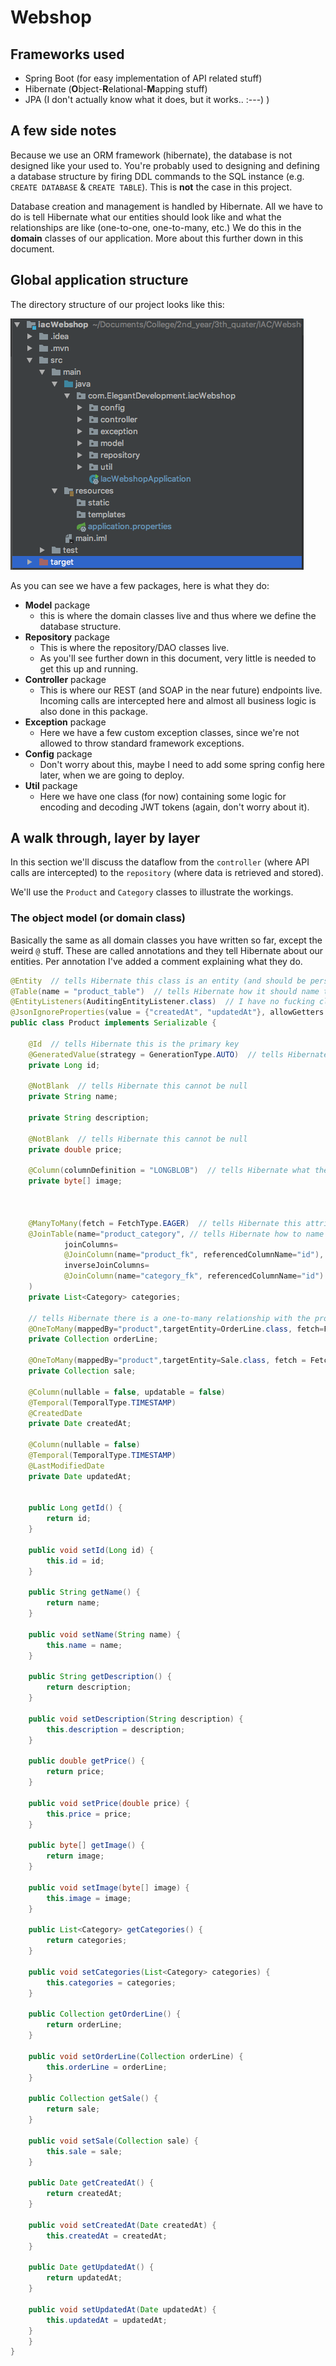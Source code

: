 # Webshop

## Frameworks used
- Spring Boot (for easy implementation of API related stuff)
- Hibernate (**O**bject-**R**elational-**M**apping stuff)
- JPA (I don't actually know what it does, but it works.. :---) )

## A few side notes
Because we use an ORM framework (hibernate), the database is not designed like your used to. You're probably used to designing and defining a database structure by firing DDL commands to the SQL instance (e.g. `CREATE DATABASE` & `CREATE TABLE`). This is **not** the case in this project.

Database creation and management is handled by Hibernate. All we have to do is tell Hibernate what our entities should look like and what the relationships are like (one-to-one, one-to-many, etc.) We do this in the **domain** classes of our  application. More about this further down in this document.


## Global application structure
The directory structure of our project looks like this:

![](img/project_structure.png)

As you can see we have a few packages, here is what they do:
- **Model** package
  - this is where the domain classes live and thus where we define the database structure.
- **Repository** package
  - This is where the repository/DAO classes live.
  - As you'll see further down in this document, very little is needed to get this up and running.
- **Controller** package
  - This is where our REST (and SOAP in the near future) endpoints live. Incoming calls are intercepted here and almost all business logic is also done in this package.
- **Exception** package
  - Here we have a few custom exception classes, since we're not allowed to throw standard framework exceptions.
- **Config** package
  - Don't worry about this, maybe I need to add some spring config here later, when we are going to deploy.
- **Util** package
  - Here we have one class (for now) containing some logic for encoding and decoding JWT tokens (again, don't worry about it).

## A walk through, layer by layer
In this section we'll discuss the dataflow from the `controller` (where API calls are intercepted) to the `repository` (where data is retrieved and stored).

We'll use the `Product` and `Category` classes to illustrate the workings.

### The object model (or domain class)
Basically the same as all domain classes you have written so far, except the weird `@` stuff. These are called annotations and they tell Hibernate about our entities. Per annotation I've added a comment explaining what they do.

```java
@Entity  // tells Hibernate this class is an entity (and should be persisted to the database)
@Table(name = "product_table")  // tells Hibernate how it should name the table that is used to store this entity
@EntityListeners(AuditingEntityListener.class)  // I have no fucking clue what this does, but it should be there lol
@JsonIgnoreProperties(value = {"createdAt", "updatedAt"}, allowGetters = true)  // tells Hibernate not to include these attributes when serialising to JSON
public class Product implements Serializable {

    @Id  // tells Hibernate this is the primary key
    @GeneratedValue(strategy = GenerationType.AUTO)  // tells Hibernate to generate a value upon insertion.
    private Long id;

    @NotBlank  // tells Hibernate this cannot be null
    private String name;

    private String description;

    @NotBlank  // tells Hibernate this cannot be null
    private double price;

    @Column(columnDefinition = "LONGBLOB")  // tells Hibernate what the column type should be. Normally this is automaticly done for you (e.g. a Java String becomes a VARCHAR). In this case it made a TINYBLOB which is too small to store images in, so we have to force-specify the column type)
    private byte[] image;



    @ManyToMany(fetch = FetchType.EAGER)  // tells Hibernate this attribute actually is a relationship to another entity (and thus db table). As you would assume with a many-to-many relationship, this requires a coupling table.
    @JoinTable(name="product_category", // tells Hibernate how to name the coupling table.
            joinColumns=
            @JoinColumn(name="product_fk", referencedColumnName="id"), // name tells Hibernate how it should call the FK column in the coupling table, referencedColumnName specifies the name of the column it references (pretty much always id)
            inverseJoinColumns=
            @JoinColumn(name="category_fk", referencedColumnName="id") // the same as above, but the other way around.
    )
    private List<Category> categories;

    // tells Hibernate there is a one-to-many relationship with the product table
    @OneToMany(mappedBy="product",targetEntity=OrderLine.class, fetch=FetchType.LAZY)
    private Collection orderLine;

    @OneToMany(mappedBy="product",targetEntity=Sale.class, fetch = FetchType.LAZY)
    private Collection sale;

    @Column(nullable = false, updatable = false)
    @Temporal(TemporalType.TIMESTAMP)
    @CreatedDate
    private Date createdAt;

    @Column(nullable = false)
    @Temporal(TemporalType.TIMESTAMP)
    @LastModifiedDate
    private Date updatedAt;


    public Long getId() {
        return id;
    }

    public void setId(Long id) {
        this.id = id;
    }

    public String getName() {
        return name;
    }

    public void setName(String name) {
        this.name = name;
    }

    public String getDescription() {
        return description;
    }

    public void setDescription(String description) {
        this.description = description;
    }

    public double getPrice() {
        return price;
    }

    public void setPrice(double price) {
        this.price = price;
    }

    public byte[] getImage() {
        return image;
    }

    public void setImage(byte[] image) {
        this.image = image;
    }

    public List<Category> getCategories() {
        return categories;
    }

    public void setCategories(List<Category> categories) {
        this.categories = categories;
    }

    public Collection getOrderLine() {
        return orderLine;
    }

    public void setOrderLine(Collection orderLine) {
        this.orderLine = orderLine;
    }

    public Collection getSale() {
        return sale;
    }

    public void setSale(Collection sale) {
        this.sale = sale;
    }

    public Date getCreatedAt() {
        return createdAt;
    }

    public void setCreatedAt(Date createdAt) {
        this.createdAt = createdAt;
    }

    public Date getUpdatedAt() {
        return updatedAt;
    }

    public void setUpdatedAt(Date updatedAt) {
        this.updatedAt = updatedAt;
    }
    }
}

```
